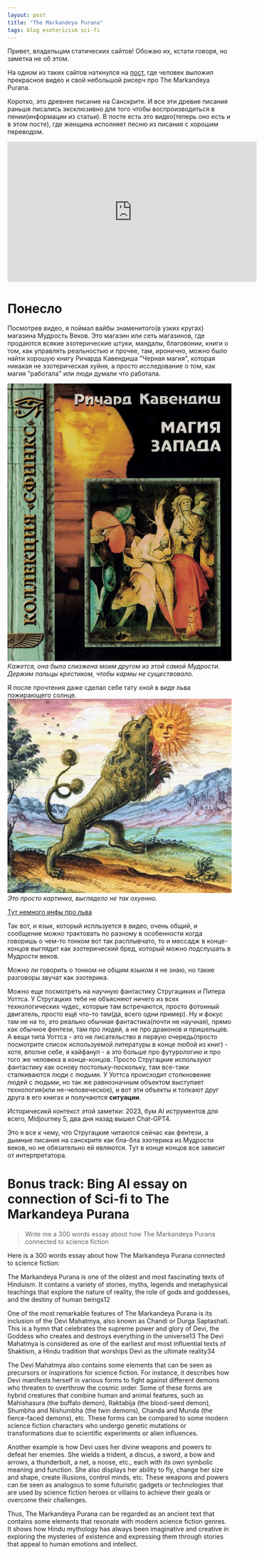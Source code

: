```yaml
---
layout: post
title: "The Markandeya Purana"
tags: blog esotericism sci-fi
---
```

Привет, владельцам статических сайтов! Обожаю их, кстати говоря, но заметка не об этом.

На одном из таких сайтов наткнулся на [пост](https://bkhome.org/insight/the-markandeya-purana.html), где человек выложил прекрасное видео и свой небольшой рисерч про The Markandeya Purana. 

<!--more-->

Коротко, это древнее писание на Санскрите. И все эти древие писания раньше писались эксклюзивно для того чтобы воспроизводиться в пении(информации из статьи). В посте есть это видео(теперь оно есть и в этом посте), где женщина исполняет песню из писания с хорошим переводом.

<iframe width="560" height="315" src="https://www.youtube.com/embed/uDd3iupKUyI" title="YouTube video player" frameborder="0" allow="accelerometer; autoplay; clipboard-write; encrypted-media; gyroscope; picture-in-picture; web-share" allowfullscreen></iframe>

# Понесло
Посмотрев видео, я поймал вайбы знаменитого(в узких кругах) магазина Мудрость Веков. Это магазин или сеть магазинов, где продаются всякие эзотерические штуки, мандалы, благовонии, книги о том, как управлять реальностью и прочее, там, иронично, можно было найти хорошую книгу Ричарда Кавендиша "Черная магия", которая никакая не эзотерическая хуйня, а просто исследование о том, как магия "работала" или люди думали что работала.

![Магия Запада](/assets/images/Richard-Cavendish.jpg)  
*Кажется, она была спизжена моим другом из этой самой Мудрости. Держим пальцы крестиком, чтобы кармы не существовало.*

Я после прочтения даже сделал себе тату хной в виде льва пожирающего солнце.
![Лев](/assets/images/sun-lion.jpg)  
*Это просто картинка, выглядело не так охуенно.* 

[Тут немного инфы про льва](https://arzamas.academy/micro/alkhimia/11)


Так вот, и язык, который испльзуется в видео, очень общий, и сообщение можно трактовать по разному в особенности когда говоришь о чем-то тонком вот так расплывчато, то и мессадж в конце-концов выглядит как эзотерический бред, который можно подслушать в Мудрости веков.

Можно ли говорить о тонком не общим языком я не знаю, но такие  разговоры звучат как эзотерика.

Можно еще посмотреть на научную фантастику Стругациких и Питера Уоттса. 
У Стругацких тебе не объясняют ничего из всех технологических чудес, которые там встречаются, просто фотонный двигатель, просто ещё что-то там(да, всего одни пример). Ну и фокус там не на то, это реально обычная фантастика(почти не научная), прямо как обычное фентези, там про людей, а не про драконов и пришельцев. А вещи типа Уоттса - это не писательство в первую очередь(просто посмотрите список используемой литературы в конце любой из книг) - хотя, вполне себе, я кайфанул - а это больше про футурологию и про того же человека в конце-концов. Просто Стругацкие используют фантастику как основу постольку-поскольку, там все-таки сталкиваются люди с людьми. У Уоттса происходит столкновение людей с людьми, но так же равнозначным объектом выступает технология(или не-человеческое), и вот эти объекты и толкают друг друга в его книгах и получаются **ситуации**. 

Историчесикй контекст этой заметки: 2023, бум AI иструментов для всего, Midjourney 5, два дня назад вышел Chat-GPT4.

Это я все к чему, что Стругацкие читаются сейчас как фентези, а дымные писания на санскрите как бла-бла эзотерика из Мудрости веков, но не обязательно ей являются. Тут в конце концов все зависит от интерпретатора.


# Bonus track: Bing AI essay on connection of Sci-fi to The Markandeya Purana

> Write me a 300 words essay about how The Markandeya Purana connected to science fiction

Here is a 300 words essay about how The Markandeya Purana connected to science fiction:

The Markandeya Purana is one of the oldest and most fascinating texts of Hinduism. It contains a variety of stories, myths, legends and metaphysical teachings that explore the nature of reality, the role of gods and goddesses, and the destiny of human beings12

One of the most remarkable features of The Markandeya Purana is its inclusion of the Devi Mahatmya, also known as Chandi or Durga Saptashati. This is a hymn that celebrates the supreme power and glory of Devi, the Goddess who creates and destroys everything in the universe13 The Devi Mahatmya is considered as one of the earliest and most influential texts of Shaktism, a Hindu tradition that worships Devi as the ultimate reality34

The Devi Mahatmya also contains some elements that can be seen as precursors or inspirations for science fiction. For instance, it describes how Devi manifests herself in various forms to fight against different demons who threaten to overthrow the cosmic order. Some of these forms are hybrid creatures that combine human and animal features, such as Mahishasura (the buffalo demon), Raktabija (the blood-seed demon), Shumbha and Nishumbha (the twin demons), Chanda and Munda (the fierce-faced demons), etc. These forms can be compared to some modern science fiction characters who undergo genetic mutations or transformations due to scientific experiments or alien influences.

Another example is how Devi uses her divine weapons and powers to defeat her enemies. She wields a trident, a discus, a sword, a bow and arrows, a thunderbolt, a net, a noose, etc., each with its own symbolic meaning and function. She also displays her ability to fly, change her size and shape, create illusions, control minds, etc. These weapons and powers can be seen as analogous to some futuristic gadgets or technologies that are used by science fiction heroes or villains to achieve their goals or overcome their challenges.

Thus, The Markandeya Purana can be regarded as an ancient text that contains some elements that resonate with modern science fiction genres. It shows how Hindu mythology has always been imaginative and creative in exploring the mysteries of existence and expressing them through stories that appeal to human emotions and intellect.